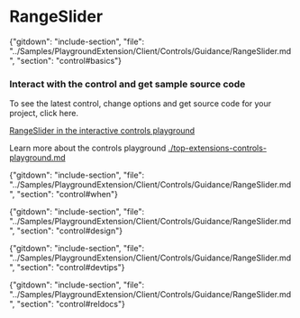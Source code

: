 ﻿# RangeSlider

{"gitdown": "include-section", "file": "../Samples/PlaygroundExtension/Client/Controls/Guidance/RangeSlider.md", "section": "control#basics"}

<!-- TODO get an IMAGE to embed here -->

### Interact with the control and get sample source code
To see the latest control, change options and get source code for your project, click here.

<a href="https://ms.portal.azure.com/?Microsoft_Azure_Playground=true#blade/Microsoft_Azure_Playground/ControlsIndexBlade/RangeSliderPlayground" target="_blank">RangeSlider in the interactive controls playground</a>

Learn more about the controls playground [./top-extensions-controls-playground.md](./top-extensions-controls-playground.md)


<!-- TODO get an SAMPLE CODE to embed here -->

{"gitdown": "include-section", "file": "../Samples/PlaygroundExtension/Client/Controls/Guidance/RangeSlider.md", "section": "control#when"}

{"gitdown": "include-section", "file": "../Samples/PlaygroundExtension/Client/Controls/Guidance/RangeSlider.md", "section": "control#design"}

{"gitdown": "include-section", "file": "../Samples/PlaygroundExtension/Client/Controls/Guidance/RangeSlider.md", "section": "control#devtips"}

{"gitdown": "include-section", "file": "../Samples/PlaygroundExtension/Client/Controls/Guidance/RangeSlider.md", "section": "control#reldocs"}
